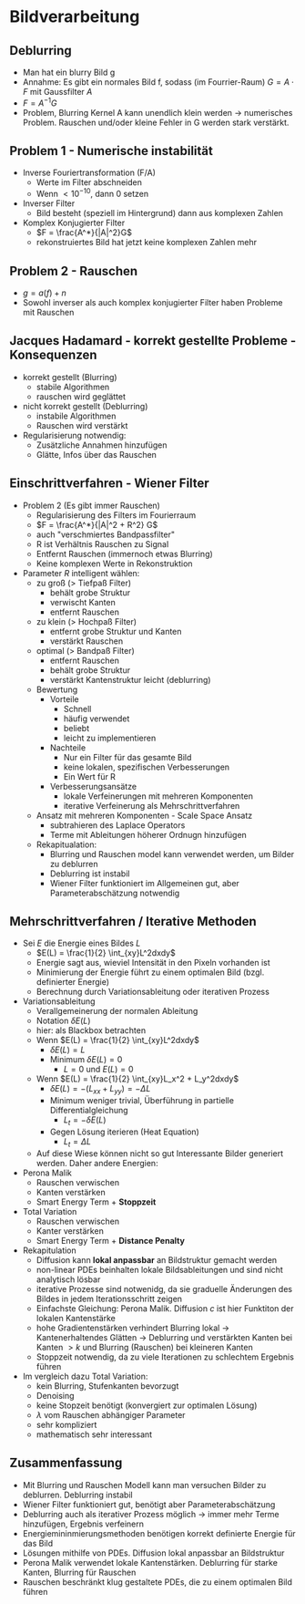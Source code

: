 # Bildverarbeitung

## Deblurring
- Man hat ein blurry Bild g
- Annahme: Es gibt ein normales Bild f, sodass (im Fourrier-Raum) $G = A \cdot F$ mit Gaussfilter $A$
- $F = A^{-1}G$
- Problem, Blurring Kernel A kann unendlich klein werden -> numerisches Problem. Rauschen und/oder kleine Fehler in G werden stark verstärkt.

## Problem 1 - Numerische instabilität
- Inverse Fouriertransformation (F/A)
  - Werte im Filter abschneiden
  - Wenn $< 10^{-10}$, dann 0 setzen
- Inverser Filter
  - Bild besteht (speziell im Hintergrund) dann aus komplexen Zahlen
- Komplex Konjugierter Filter
  - $F = \frac{A^*}{|A|^2}G$
  - rekonstruiertes Bild hat jetzt keine komplexen Zahlen mehr

## Problem 2 - Rauschen
 - $g = a(f) + n$
 - Sowohl inverser als auch komplex konjugierter Filter haben Probleme mit Rauschen

## Jacques Hadamard - korrekt gestellte Probleme - Konsequenzen
- korrekt gestellt (Blurring)
  - stabile Algorithmen
  - rauschen wird geglättet
- nicht korrekt gestellt (Deblurring)
  - instabile Algorithmen
  - Rauschen wird verstärkt
- Regularisierung notwendig:
  - Zusätzliche Annahmen hinzufügen
  - Glätte, Infos über das Rauschen

## Einschrittverfahren - Wiener Filter
- Problem 2 (Es gibt immer Rauschen)
  - Regularisierung des Filters im Fourierraum
  - $F = \frac{A^*}{|A|^2 + R^2} G$
  - auch "verschmiertes Bandpassfilter"
  - R ist Verhältnis Rauschen zu Signal
  - Entfernt Rauschen (immernoch etwas Blurring)
  - Keine komplexen Werte in Rekonstruktion
- Parameter $R$ intelligent wählen:
  - zu groß (> Tiefpaß Filter)
    - behält grobe Struktur
    - verwischt Kanten
    - entfernt Rauschen
  - zu klein (> Hochpaß Filter)
    - entfernt grobe Struktur und Kanten
    - verstärkt Rauschen
  - optimal (> Bandpaß Filter)
    - entfernt Rauschen
    - behält grobe Struktur
    - verstärkt Kantenstruktur leicht (deblurring)
  - Bewertung
    - Vorteile
      - Schnell
      - häufig verwendet
      - beliebt
      - leicht zu implementieren
    - Nachteile
      - Nur ein Filter für das gesamte Bild
      - keine lokalen, spezifischen Verbesserungen
      - Ein Wert für R
    - Verbesserungsansätze
      - lokale Verfeinerungen mit mehreren Komponenten
      - iterative Verfeinerung als Mehrschrittverfahren
  - Ansatz mit mehreren Komponenten - Scale Space Ansatz
    - subtrahieren des Laplace Operators
    - Terme mit Ableitungen höherer Ordnugn hinzufügen
  - Rekapitualation:
    - Blurring und Rauschen model kann verwendet werden, um Bilder zu deblurren
    - Deblurring ist instabil
    - Wiener Filter funktioniert im Allgemeinen gut, aber Parameterabschätzung notwendig

## Mehrschrittverfahren / Iterative Methoden
- Sei $E$ die Energie eines Bildes $L$
  - $E(L) = \frac{1}{2} \int_{xy}L^2dxdy$
  - Energie sagt aus, wieviel Intensität in den Pixeln vorhanden ist
  - Minimierung der Energie führt zu einem optimalen Bild (bzgl. definierter Energie)
  - Berechnung durch Variationsableitung oder iterativen Prozess
- Variationsableitung
  - Verallgemeinerung der normalen Ableitung
  - Notation $\delta E(L)$
  - hier: als Blackbox betrachten
  - Wenn $E(L) = \frac{1}{2} \int_{xy}L^2dxdy$
    - $\delta E(L) = L$
    - Minimum $\delta E(L) = 0$
      - $L = 0$ und $E(L) = 0$
  - Wenn $E(L) = \frac{1}{2} \int_{xy}L_x^2 + L_y^2dxdy$
    - $\delta E(L) = -(L_{xx} + L_{yy}) = - \Delta L$
    - Minimum weniger trivial, Überführung in partielle Differentialgleichung
      - $L_t = -\delta E(L)$
    - Gegen Lösung iterieren (Heat Equation)
      - $L_t = \Delta L$
  - Auf diese Wiese können nicht so gut Interessante Bilder generiert werden. Daher andere Energien:
- Perona Malik
  - Rauschen verwischen
  - Kanten verstärken 
  - Smart Energy Term + **Stoppzeit**
- Total Variation
  - Rauschen verwischen
  - Kanter verstärken
  - Smart Energy Term + **Distance Penalty**
- Rekapitulation
  - Diffusion kann **lokal anpassbar** an Bildstruktur gemacht werden
  - non-linear PDEs beinhalten lokale Bildsableitungen und sind nicht analytisch lösbar
  - iterative Prozesse sind notwenidg, da sie graduelle Änderungen des Bildes in jedem Iterationsschritt zeigen
  - Einfachste Gleichung: Perona Malik. Diffusion $c$ ist hier Funktiton der lokalen Kantenstärke
  - hohe Gradientenstärken verhindert Blurring lokal -> Kantenerhaltendes Glätten -> Deblurring und verstärkten Kanten bei Kanten $>k$ und Blurring (Rauschen) bei kleineren Kanten
  - Stoppzeit notwendig, da zu viele Iterationen zu schlechtem Ergebnis führen
- Im vergleich dazu Total Variation:
  - kein Blurring, Stufenkanten bevorzugt
  - Denoising
  - keine Stopzeit benötigt (konvergiert zur optimalen Lösung)
  - $\lambda$ vom Rauschen abhängiger Parameter
  - sehr kompliziert
  - mathematisch sehr interessant

## Zusammenfassung
- Mit Blurring und Rauschen Modell kann man versuchen Bilder zu deblurren. Deblurring instabil
- Wiener Filter funktioniert gut, benötigt aber Parameterabschätzung
- Deblurring auch als iterativer Prozess möglich -> immer mehr Terme hinzufügen, Ergebnis verfeinern
- Energiemininmierungsmethoden benötigen korrekt definierte Energie für das Bild
- Lösungen mithilfe von PDEs. Diffusion lokal anpassbar an Bildstruktur
- Perona Malik verwendet lokale Kantenstärken. Deblurring für starke Kanten, Blurring für Rauschen
- Rauschen beschränkt klug gestaltete PDEs, die zu einem optimalen Bild führen